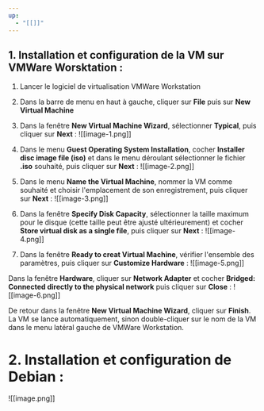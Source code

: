 ```yaml
---
up:
  - "[[]]"
---
```

## 1. Installation et configuration de la VM sur VMWare Worsktation :

1. Lancer le logiciel de virtualisation VMWare Workstation

2. Dans la barre de menu en haut à gauche, cliquer sur **File** puis sur **New Virtual Machine**

3. Dans la fenêtre **New Virtual Machine Wizard**, sélectionner **Typical**, puis cliquer sur **Next** :
![[image-1.png]]

4. Dans le menu **Guest Operating System Installation**, cocher **Installer disc image file (iso)** et dans le menu déroulant sélectionner le fichier **.iso** souhaité, puis cliquer sur **Next** :
![[image-2.png]]

5. Dans le menu **Name the Virtual Machine**, nommer la VM comme souhaité et choisir l'emplacement de son enregistrement, puis cliquer sur **Next** :
![[image-3.png]]

6. Dans la fenêtre **Specify Disk Capacity**, sélectionner la taille maximum pour le disque (cette taille peut être ajusté ultérieurement) et cocher **Store virtual disk as a single file**, puis cliquer sur **Next** :
![[image-4.png]]

7. Dans la fenêtre **Ready to creat Virtual Machine**, vérifier l'ensemble des paramètres, puis cliquer sur **Customize Hardware** :
![[image-5.png]]

Dans la fenêtre **Hardware**, cliquer sur **Network Adapter** et cocher **Bridged: Connected directly to the physical network** puis cliquer sur **Close** :
![[image-6.png]]

De retour dans la fenêtre **New Virtual Machine Wizard**, cliquer sur **Finish**.
La VM se lance automatiquement, sinon double-cliquer sur le nom de la VM dans le menu latéral gauche de VMWare Workstation.

# 2. Installation et configuration de Debian :



![[image.png]]